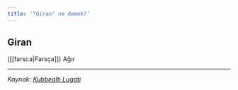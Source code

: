 ```yaml
---
title: '"Giran" ne demek?'
---
```


## Giran
([[farsca|Farsça]]) Ağır

---
*Kaynak: [Kubbealtı Lugatı](https://www.lugatim.com/s/giran)*